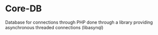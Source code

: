 # Core-DB
Database for connections through PHP done through a library providing asynchronous threaded connections (libasynql)
